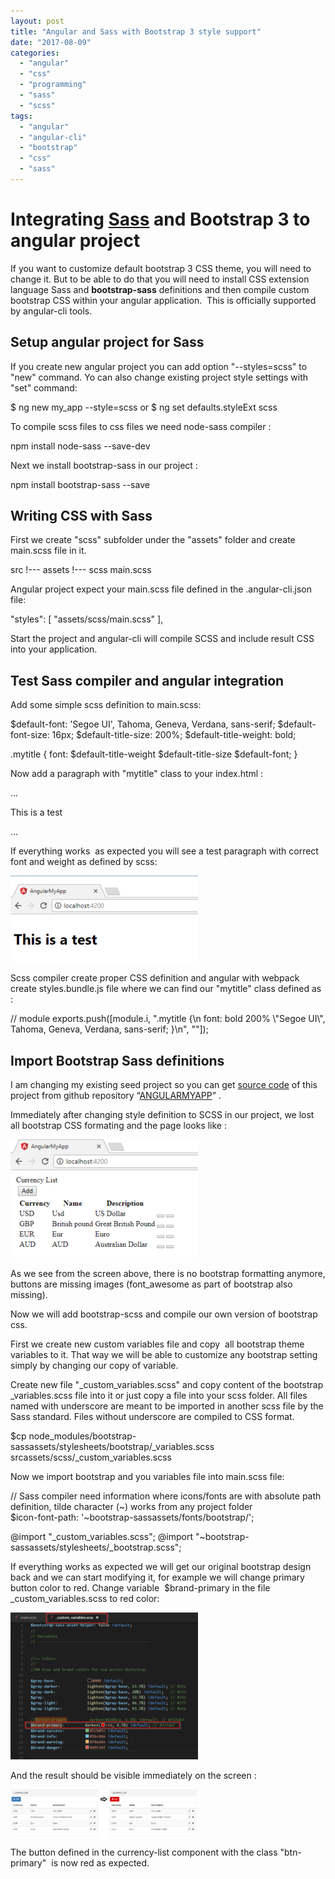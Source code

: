 ```yaml
---
layout: post
title: "Angular and Sass with Bootstrap 3 style support"
date: "2017-08-09"
categories: 
  - "angular"
  - "css"
  - "programming"
  - "sass"
  - "scss"
tags: 
  - "angular"
  - "angular-cli"
  - "bootstrap"
  - "css"
  - "sass"
---
```


# Integrating [Sass](http://sass-lang.com/) and Bootstrap 3 to angular project

If you want to customize default bootstrap 3 CSS theme, you will need to change it. But to be able to do that you will need to install CSS extension language Sass and **bootstrap-sass** definitions and then compile custom bootstrap CSS within your angular application.  This is officially supported by angular-cli tools.

## Setup angular project for Sass

If you create new angular project you can add option "--styles=scss" to "new" command. Yo can also change existing project style settings with "set" command:

$ ng new my\_app --style=scss
or
$ ng set defaults.styleExt scss 

To compile scss files to css files we need node-sass compiler :

npm install node-sass --save-dev

Next we install bootstrap-sass in our project :

npm install bootstrap-sass --save

## Writing CSS with Sass

First we create "scss" subfolder under the "assets" folder and create main.scss file in it.

 src
 !--- assets
      !--- scss
             main.scss

Angular project expect your main.scss file defined in the .angular-cli.json file:

"styles": \[
        "assets/scss/main.scss"
      \],

Start the project and angular-cli will compile SCSS and include result CSS into your application.

## Test Sass compiler and angular integration

Add some simple scss definition to main.scss:

$default-font: 'Segoe UI', Tahoma, Geneva, Verdana, sans-serif;
$default-font-size: 16px;
$default-title-size: 200%;
$default-title-weight: bold;

.mytitle {
   font: $default-title-weight $default-title-size $default-font;
}

Now add a paragraph with "mytitle" class to your index.html :

...
<body>
  <p class="mytitle">This is a test</p>
...

If everything works  as expected you will see a test paragraph with correct font and weight as defined by scss:

[![](assets/images/2017-08-09-20_52_45-AngularMyApp-300x138.png)](http://bisaga.com/blog/wp-content/uploads/2017/08/2017-08-09-20_52_45-AngularMyApp.png)

Scss compiler create proper CSS definition and angular with webpack create styles.bundle.js file where we can find our "mytitle" class defined as :

// module
exports.push(\[module.i, ".mytitle {\\n  font: bold 200% \\"Segoe UI\\", Tahoma, Geneva, Verdana, sans-serif; }\\n", ""\]);

## Import Bootstrap Sass definitions

I am changing my existing seed project so you can get [source code](https://github.com/bisaga/SpringBootMyApp) of this project from github repository “[ANGULARMYAPP](https://github.com/bisaga/AngularMyApp)” .

Immediately after changing style definition to SCSS in our project, we lost all bootstrap CSS formating and the page looks like :

[![](assets/images/2017-08-09-22_10_18-AngularMyApp-300x189.png)](http://bisaga.com/blog/wp-content/uploads/2017/08/2017-08-09-22_10_18-AngularMyApp.png)

As we see from the screen above, there is no bootstrap formatting anymore, buttons are missing images (font\_awesome as part of bootstrap also missing).

Now we will add bootstrap-scss and compile our own version of bootstrap css.

First we create new custom variables file and copy  all bootstrap theme variables to it. That way we will be able to customize any bootstrap setting simply by changing our copy of variable.

Create new file "\_custom\_variables.scss" and copy content of the bootstrap \_variables.scss file into it or just copy a file into your scss folder. All files named with underscore are meant to be imported in another scss file by the Sass standard. Files without underscore are compiled to CSS format.

$cp node\_modules/bootstrap-sassassets/stylesheets/bootstrap/\_variables.scss srcassets/scss/\_custom\_variables.scss

Now we import bootstrap and you variables file into main.scss file:

// Sass compiler need information where icons/fonts are with absolute path definition, tilde character (~) works from any project folder  
$icon-font-path: '~bootstrap-sassassets/fonts/bootstrap/';

@import "\_custom\_variables.scss";
@import "~bootstrap-sassassets/stylesheets/\_bootstrap.scss";

If everything works as expected we will get our original bootstrap design back and we can start modifying it, for example we will change primary button color to red. Change variable  $brand-primary in the file \_custom\_variables.scss to red color:

[![](assets/images/2017-08-09-22_22_29-_custom_variables.scss-—-AngularMyApp-—-Visual-Studio-Code-300x235.png)](http://bisaga.com/blog/wp-content/uploads/2017/08/2017-08-09-22_22_29-_custom_variables.scss-—-AngularMyApp-—-Visual-Studio-Code.png)

And the result should be visible immediately on the screen :

[![](assets/images/2017-08-09-22_18_54-AngularMyApp-300x75.png)](http://bisaga.com/blog/wp-content/uploads/2017/08/2017-08-09-22_18_54-AngularMyApp.png)

The button defined in the currency-list component with the class "btn-primary"  is now red as expected.

